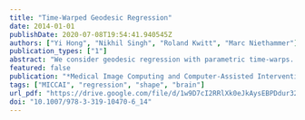 ```yaml
---
title: "Time-Warped Geodesic Regression"
date: 2014-01-01
publishDate: 2020-07-08T19:54:41.940545Z
authors: ["Yi Hong", "Nikhil Singh", "Roland Kwitt", "Marc Niethammer"]
publication_types: ["1"]
abstract: "We consider geodesic regression with parametric time-warps. This allows, for example, to capture saturation effects as typically observed during brain development or degeneration. While highly-flexible models to analyze time-varying image and shape data based on generalizations of splines and polynomials have been proposed recently, they come at the cost of substantially more complex inference. Our focus in this paper is therefore to keep the model and its inference as simple as possible while allowing to capture expected biological variation. We demonstrate that by augmenting geodesic regression with parametric time-warp functions, we can achieve comparable flexibility to more complex models while retaining model simplicity. In addition, the time-warp parameters provide useful information of underlying anatomical changes as demonstrated for the analysis of corpora callosa and rat calvariae. We exemplify our strategy for shape regression on the Grassmann manifold, but note that the method is generally applicable for time-warped geodesic regression."
featured: false
publication: "*Medical Image Computing and Computer-Assisted Intervention - MICCAI 2014 - 17th International Conference, Boston, MA, USA, September 14-18, 2014, Proceedings, Part II*"
tags: ["MICCAI", "regression", "shape", "brain"]
url_pdf: "https://drive.google.com/file/d/1w9D7cI2RRlXk0eJkAysEBPDdur321qZw"
doi: "10.1007/978-3-319-10470-6_14"
---
```


